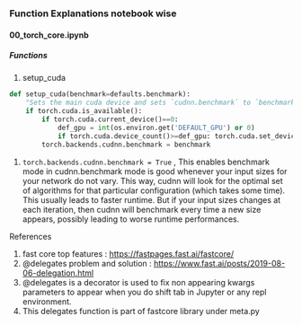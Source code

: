 


### Function Explanations notebook wise

#### 00_torch_core.ipynb

##### Functions

1. setup_cuda

```Python
def setup_cuda(benchmark=defaults.benchmark):
    "Sets the main cuda device and sets `cudnn.benchmark` to `benchmark`"
    if torch.cuda.is_available():
        if torch.cuda.current_device()==0:
            def_gpu = int(os.environ.get('DEFAULT_GPU') or 0)
            if torch.cuda.device_count()>=def_gpu: torch.cuda.set_device(def_gpu)
        torch.backends.cudnn.benchmark = benchmark
```

1. `torch.backends.cudnn.benchmark = True` , This enables benchmark mode in cudnn.benchmark mode is good whenever your input sizes for your network do not vary. This way, cudnn will look for the optimal set of algorithms for that particular configuration (which takes some time). This usually leads to faster runtime. But if your input sizes changes at each iteration, then cudnn will benchmark every time a new size appears, possibly leading to worse runtime performances.

References

1. fast core top features :  https://fastpages.fast.ai/fastcore/
2. @delegates problem and solution : https://www.fast.ai/posts/2019-08-06-delegation.html
3. @delegates is a decorator is used to fix non appearing kwargs parameters to appear when you do shift tab in Jupyter or any repl environment.
4. This delegates function is part of fastcore library under meta.py